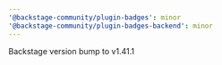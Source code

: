 ```yaml
---
'@backstage-community/plugin-badges': minor
'@backstage-community/plugin-badges-backend': minor
---
```


Backstage version bump to v1.41.1
